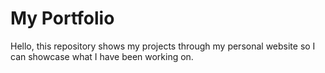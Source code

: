 # My Portfolio
Hello, this repository shows my projects through my personal website so I can showcase what I have been working on.
